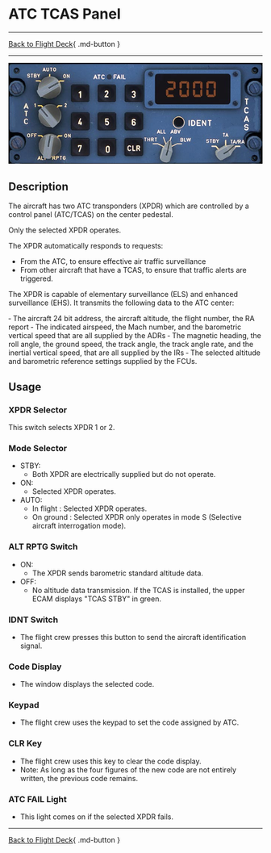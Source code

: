 # ATC TCAS Panel

---

[Back to Flight Deck](../index.md){ .md-button }

---

![ATC-TCAS Panel](../../../assets/a32nx-briefing/pedestal/ATC-TCAS.jpg "ATC-TCAS Panel")

## Description

The aircraft has two ATC transponders (XPDR) which are controlled by a control panel (ATC/TCAS) on the center pedestal.

Only the selected XPDR operates.

The XPDR automatically responds to requests:

- From the ATC, to ensure effective air traffic surveillance
- From other aircraft that have a TCAS, to ensure that traffic alerts are triggered.

The XPDR is capable of elementary surveillance (ELS) and enhanced surveillance (EHS). It transmits the following data to the ATC center:

‐ The aircraft 24 bit address, the aircraft altitude, the flight number, the RA report
‐ The indicated airspeed, the Mach number, and the barometric vertical speed that are all supplied by the ADRs
‐ The magnetic heading, the roll angle, the ground speed, the track angle, the track angle rate, and the inertial vertical speed, that are all supplied by the IRs
‐ The selected altitude and barometric reference settings supplied by the FCUs.

## Usage

### XPDR Selector

This switch selects XPDR 1 or 2.

###  Mode Selector

- STBY:
    - Both XPDR are electrically supplied but do not operate.
- ON:
    - Selected XPDR operates.
- AUTO:
    - In flight : Selected XPDR operates.
    - On ground : Selected XPDR only operates in mode S (Selective aircraft interrogation mode).

### ALT RPTG Switch

- ON:
    - The XPDR sends barometric standard altitude data.
- OFF:
    - No altitude data transmission. If the TCAS is installed, the upper ECAM displays "TCAS STBY" in green.

### IDNT Switch

- The flight crew presses this button to send the aircraft identification signal.

### Code Display

- The window displays the selected code.

### Keypad

- The flight crew uses the keypad to set the code assigned by ATC.

### CLR Key

- The flight crew uses this key to clear the code display.
- Note: As long as the four figures of the new code are not entirely written, the previous code remains.

### ATC FAIL Light

- This light comes on if the selected XPDR fails.

---

[Back to Flight Deck](../index.md){ .md-button }
